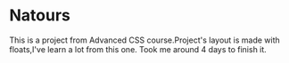 # Natours
This is a project from Advanced CSS course.Project's layout is made with floats,I've learn a lot from this one. Took me around 4 days to finish it.
